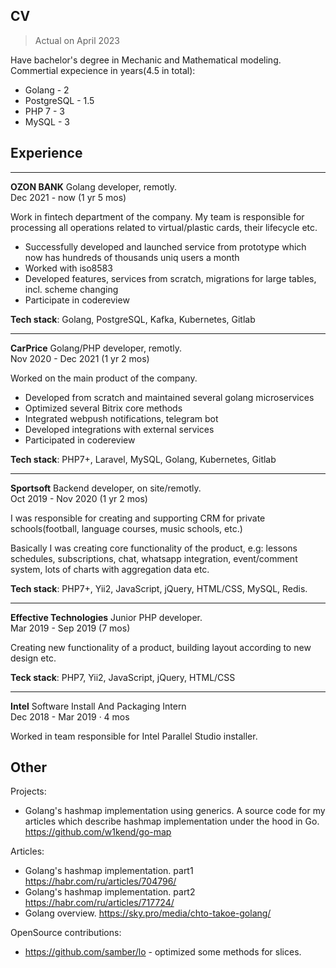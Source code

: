 ## CV

> Actual on April 2023

Have bachelor's degree in Mechanic and Mathematical modeling.  
Commertial expecience in years(4.5 in total):
- Golang - 2
- PostgreSQL - 1.5
- PHP 7 - 3
- MySQL - 3


## Experience
---
**OZON BANK** Golang developer, remotly.  
Dec 2021 - now (1 yr 5 mos) 

Work in fintech department of the company.
My team is responsible for processing all operations related to virtual/plastic cards, their lifecycle etc.

- Successfully developed and launched service from prototype which now has hundreds of thousands uniq users a month
- Worked with iso8583
- Developed features, services from scratch, migrations for large tables, incl. scheme changing
- Participate in codereview

**Tech stack**: Golang, PostgreSQL, Kafka, Kubernetes, Gitlab

---

**CarPrice** Golang/PHP developer, remotly.  
Nov 2020 - Dec 2021 (1 yr 2 mos)

Worked on the main product of the company.  

- Developed from scratch and maintained several golang microservices
- Optimized several Bitrix core methods
- Integrated webpush notifications, telegram bot
- Developed integrations with external services
- Participated in codereview

**Tech stack**: PHP7+, Laravel, MySQL, Golang, Kubernetes, Gitlab

---

**Sportsoft** Backend developer, on site/remotly.  
Oct 2019 - Nov 2020 (1 yr 2 mos)

I was responsible for creating and supporting CRM for private schools(football, language courses, music schools, etc.)

Basically I was creating core functionality of the product, e.g: lessons schedules, subscriptions, chat, whatsapp integration, event/comment system, lots of charts with aggregation data etc.

**Tech stack**: PHP7+, Yii2, JavaScript, jQuery, HTML/CSS, MySQL, Redis.

---

**Effective Technologies** Junior PHP developer.  
Mar 2019 - Sep 2019 (7 mos)  

Creating new functionality of a product, building layout according to new design etc.

**Teck stack**: PHP7, Yii2, JavaScript, jQuery, HTML/CSS

---

**Intel** Software Install And Packaging Intern  
Dec 2018 - Mar 2019 · 4 mos

Worked in team responsible for Intel Parallel Studio installer.

## Other

Projects:
- Golang's hashmap implementation using generics. A source code for my articles which describe hashmap implementation under the hood in Go. https://github.com/w1kend/go-map

Articles:
- Golang's hashmap implementation. part1 https://habr.com/ru/articles/704796/
- Golang's hashmap implementation. part2 https://habr.com/ru/articles/717724/
- Golang overview. https://sky.pro/media/chto-takoe-golang/

OpenSource contributions:
- https://github.com/samber/lo - optimized some methods for slices.